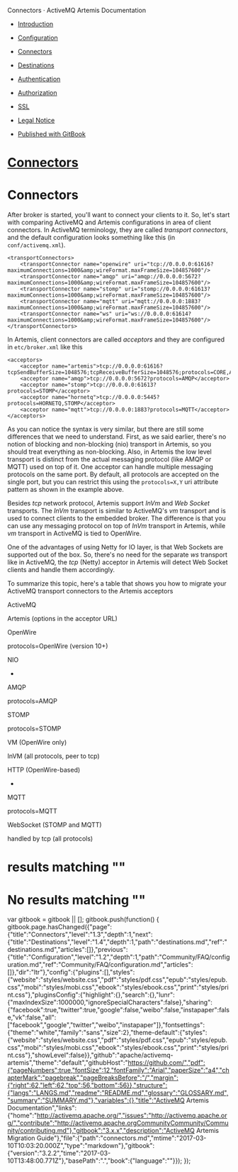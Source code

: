  Connectors · ActiveMQ Artemis Documentation               

*   [Introduction](./)
*   [Configuration](FAQ/configuration.md)
*   [Connectors](connectors.md)
*   [Destinations](destinations.md)
*   [Authentication](authentication.md)
*   [Authorization](authorization.md)
*   [SSL](ssl.md)
*   [Legal Notice](notice.md)

*   [Published with GitBook](https://www.gitbook.com)

[Connectors](.)
===============

Connectors
==========

After broker is started, you'll want to connect your clients to it. So, let's start with comparing ActiveMQ and Artemis configurations in area of client connectors. In ActiveMQ terminology, they are called _transport connectors_, and the default configuration looks something like this (in `conf/activemq.xml`).

    <transportConnectors>
        <transportConnector name="openwire" uri="tcp://0.0.0.0:61616?maximumConnections=1000&amp;wireFormat.maxFrameSize=104857600"/>
        <transportConnector name="amqp" uri="amqp://0.0.0.0:5672?maximumConnections=1000&amp;wireFormat.maxFrameSize=104857600"/>
        <transportConnector name="stomp" uri="stomp://0.0.0.0:61613?maximumConnections=1000&amp;wireFormat.maxFrameSize=104857600"/>
        <transportConnector name="mqtt" uri="mqtt://0.0.0.0:1883?maximumConnections=1000&amp;wireFormat.maxFrameSize=104857600"/>
        <transportConnector name="ws" uri="ws://0.0.0.0:61614?maximumConnections=1000&amp;wireFormat.maxFrameSize=104857600"/>
    </transportConnectors>
    

In Artemis, client connectors are called _acceptors_ and they are configured in `etc/broker.xml` like this

    <acceptors>
        <acceptor name="artemis">tcp://0.0.0.0:61616?tcpSendBufferSize=1048576;tcpReceiveBufferSize=1048576;protocols=CORE,AMQP,STOMP,HORNETQ,MQTT,OPENWIRE</acceptor>
        <acceptor name="amqp">tcp://0.0.0.0:5672?protocols=AMQP</acceptor>
        <acceptor name="stomp">tcp://0.0.0.0:61613?protocols=STOMP</acceptor>
        <acceptor name="hornetq">tcp://0.0.0.0:5445?protocols=HORNETQ,STOMP</acceptor>
        <acceptor name="mqtt">tcp://0.0.0.0:1883?protocols=MQTT</acceptor>
    </acceptors>
    

As you can notice the syntax is very similar, but there are still some differences that we need to understand. First, as we said earlier, there's no notion of blocking and non-blocking (nio) transport in Artemis, so you should treat everything as non-blocking. Also, in Artemis the low level transport is distinct from the actual messaging protocol (like AMQP or MQTT) used on top of it. One acceptor can handle multiple messaging protocols on the same port. By default, all protocols are accepted on the single port, but you can restrict this using the `protocols=X,Y` uri attribute pattern as shown in the example above.

Besides _tcp_ network protocol, Artemis support _InVm_ and _Web Socket_ transports. The _InVm_ transport is similar to ActiveMQ's _vm_ transport and is used to connect clients to the embedded broker. The difference is that you can use any messaging protocol on top of _InVm_ transport in Artemis, while _vm_ transport in ActiveMQ is tied to OpenWire.

One of the advantages of using Netty for IO layer, is that Web Sockets are supported out of the box. So, there's no need for the separate _ws_ transport like in ActiveMQ, the _tcp_ (Netty) acceptor in Artemis will detect Web Socket clients and handle them accordingly.

To summarize this topic, here's a table that shows you how to migrate your ActiveMQ transport connectors to the Artemis acceptors

ActiveMQ

Artemis (options in the acceptor URL)

OpenWire

protocols=OpenWire (version 10+)

NIO

-

AMQP

protocols=AMQP

STOMP

protocols=STOMP

VM (OpenWire only)

InVM (all protocols, peer to tcp)

HTTP (OpenWire-based)

-

MQTT

protocols=MQTT

WebSocket (STOMP and MQTT)

handled by tcp (all protocols)

results matching ""
===================

No results matching ""
======================

[](FAQ/configuration.md)[](destinations.md)

var gitbook = gitbook || \[\]; gitbook.push(function() { gitbook.page.hasChanged({"page":{"title":"Connectors","level":"1.3","depth":1,"next":{"title":"Destinations","level":"1.4","depth":1,"path":"destinations.md","ref":"destinations.md","articles":\[\]},"previous":{"title":"Configuration","level":"1.2","depth":1,"path":"Community/FAQ/configuration.md","ref":"Community/FAQ/configuration.md","articles":\[\]},"dir":"ltr"},"config":{"plugins":\[\],"styles":{"website":"styles/website.css","pdf":"styles/pdf.css","epub":"styles/epub.css","mobi":"styles/mobi.css","ebook":"styles/ebook.css","print":"styles/print.css"},"pluginsConfig":{"highlight":{},"search":{},"lunr":{"maxIndexSize":1000000,"ignoreSpecialCharacters":false},"sharing":{"facebook":true,"twitter":true,"google":false,"weibo":false,"instapaper":false,"vk":false,"all":\["facebook","google","twitter","weibo","instapaper"\]},"fontsettings":{"theme":"white","family":"sans","size":2},"theme-default":{"styles":{"website":"styles/website.css","pdf":"styles/pdf.css","epub":"styles/epub.css","mobi":"styles/mobi.css","ebook":"styles/ebook.css","print":"styles/print.css"},"showLevel":false}},"github":"apache/activemq-artemis","theme":"default","githubHost":"https://github.com/","pdf":{"pageNumbers":true,"fontSize":12,"fontFamily":"Arial","paperSize":"a4","chapterMark":"pagebreak","pageBreaksBefore":"/","margin":{"right":62,"left":62,"top":56,"bottom":56}},"structure":{"langs":"LANGS.md","readme":"README.md","glossary":"GLOSSARY.md","summary":"SUMMARY.md"},"variables":{},"title":"ActiveMQ Artemis Documentation","links":{"home":"http://activemq.apache.org/","issues":"http://activemq.apache.org/","contribute":"http://activemq.apache.orgCommunityCommunity/Community/contributing.md"},"gitbook":"3.x.x","description":"ActiveMQ Artemis Migration Guide"},"file":{"path":"connectors.md","mtime":"2017-03-10T10:03:20.000Z","type":"markdown"},"gitbook":{"version":"3.2.2","time":"2017-03-10T13:48:00.771Z"},"basePath":".","book":{"language":""}}); });